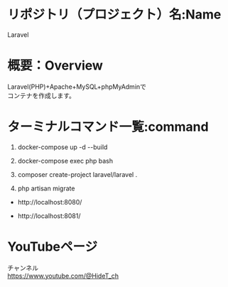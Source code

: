 # リポジトリ（プロジェクト）名:Name
Laravel
# 概要：Overview
Laravel(PHP)+Apache+MySQL+phpMyAdminで  
コンテナを作成します。

# ターミナルコマンド一覧:command

1. docker-compose up -d --build

1. docker-compose exec php bash

1. composer create-project laravel/laravel .

1. php artisan migrate


* http://localhost:8080/

* http://localhost:8081/

# YouTubeページ

チャンネル  
https://www.youtube.com/@HideT_ch
